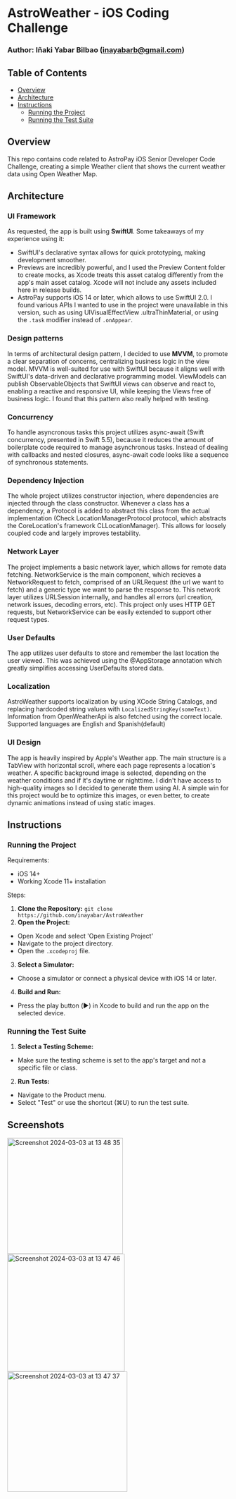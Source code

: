 # AstroWeather - iOS Coding Challenge

### Author: Iñaki Yabar Bilbao (inayabarb@gmail.com)

## Table of Contents

- [Overview](#overview)
- [Architecture](#architecture)
- [Instructions](#instructions)
  - [Running the Project](#running-the-project)
  - [Running the Test Suite](#running-the-test-suite)


## Overview

This repo contains code related to AstroPay iOS Senior Developer Code Challenge, creating a simple Weather client that shows the current weather
data using Open Weather Map.

## Architecture 

### UI Framework
As requested, the app is built using **SwiftUI**. Some takeaways of my experience using it:
- SwiftUI's declarative syntax allows for quick prototyping, making development smoother. 
- Previews are incredibly powerful, and I used the Preview Content folder to create mocks, as Xcode treats this asset catalog differently from the app's main asset catalog. Xcode will not include any assets included here in release builds.
- AstroPay supports iOS 14 or later, which allows to use SwiftUI 2.0. I found various APIs I wanted to use in the project were unavailable in this version, such as using UIVisualEffectView .ultraThinMaterial, or using the `.task` modifier instead of `.onAppear`. 

### Design patterns
In terms of architectural design pattern, I decided to use **MVVM**, to promote a clear separation of concerns, centralizing business logic in the view model. MVVM is well-suited for use with SwiftUI because it aligns well with SwiftUI's data-driven and declarative programming model. ViewModels can publish ObservableObjects that SwiftUI views can observe and react to, enabling a reactive and responsive UI, while keeping the Views free of business logic. I found that this pattern also really helped with testing.

### Concurrency 
To handle asyncronous tasks this project utilizes async-await (Swift concurrency, presented in Swift 5.5), because it reduces the amount of boilerplate code required to manage asynchronous tasks. Instead of dealing with callbacks and nested closures, async-await code looks like a sequence of synchronous statements. 

### Dependency Injection
The whole project utilizes constructor injection, where dependencies are injected through the class constructor. Whenever a class has a dependency, a Protocol is added to abstract this class from the actual implementation (Check LocationManagerProtocol protocol, which abstracts the CoreLocation's framework CLLocationManager). This allows for loosely coupled code and largely improves testability. 

### Network Layer
The project implements a basic network layer, which allows for remote data fetching. NetworkService is the main component, which recieves a NetworkRequest to fetch, comprised of an URLRequest (the url we want to fetch) and a generic type we want to parse the response to. This network layer utilizes URLSession internally, and handles all errors (url creation, network issues, decoding errors, etc). This project only uses HTTP GET requests, but NetworkService can be easily extended to support other request types.

### User Defaults
The app utilizes user defaults to store and remember the last location the user viewed. This was achieved using the @AppStorage annotation which greatly simplifies accessing UserDefaults stored data.

### Localization
AstroWeather supports localization by using XCode String Catalogs, and replacing hardcoded string values with `LocalizedStringKey(someText)`. Information from OpenWeatherApi is also fetched using the correct locale. Supported languages are English and Spanish(default)

### UI Design
The app is heavily inspired by Apple's Weather app. The main structure is a TabView with horizontal scroll, where each page represents a location's weather. A specific background image is selected, depending on the weather conditions and if it's daytime or nighttime. I didn't have access to high-quality images so I decided to generate them using AI. A simple win for this project would be to optimize this images, or even better, to create dynamic animations instead of using static images.

## Instructions

### Running the Project

Requirements:
- iOS 14+
- Working Xcode 11+ installation

Steps:
1. **Clone the Repository:** ```git clone https://github.com/inayabar/AstroWeather```
2. **Open the Project:**
- Open Xcode and select 'Open Existing Project'
- Navigate to the project directory.
- Open the `.xcodeproj` file.
3. **Select a Simulator:**
- Choose a simulator or connect a physical device with iOS 14 or later.

4. **Build and Run:**
- Press the play button (▶️) in Xcode to build and run the app on the selected device.

### Running the Test Suite

1. **Select a Testing Scheme:**
- Make sure the testing scheme is set to the app's target and not a specific file or class.

2. **Run Tests:**
- Navigate to the Product menu.
- Select "Test" or use the shortcut (⌘U) to run the test suite.


## Screenshots
<img width="263" alt="Screenshot 2024-03-03 at 13 48 35" src="https://github.com/inayabar/AstroWeather/assets/21232834/91471594-e75e-4125-881d-e4947c8d1d22">
<img width="267" alt="Screenshot 2024-03-03 at 13 47 46" src="https://github.com/inayabar/AstroWeather/assets/21232834/8a6413cf-47bb-41bd-9676-5fb9978a1407">
<img width="273" alt="Screenshot 2024-03-03 at 13 47 37" src="https://github.com/inayabar/AstroWeather/assets/21232834/17279066-fab8-4923-bf28-7de2f930c703">
